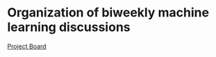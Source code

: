 # Organization of biweekly machine learning discussions

[Project Board](https://github.com/haarburger/DL-meeting/projects/1)
